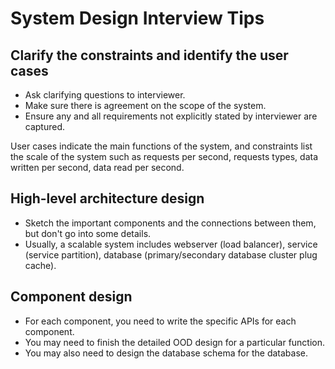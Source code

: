 # System Design Interview Tips

## Clarify the constraints and identify the user cases

- Ask clarifying questions to interviewer.
- Make sure there is agreement on the scope of the system.
- Ensure any and all requirements not explicitly stated by interviewer are captured.

User cases indicate the main functions of the system, and constraints list the scale of the system such as requests per second, requests types, data written per second, data read per second.

## High-level architecture design

- Sketch the important components and the connections between them, but don't go into some details.
- Usually, a scalable system includes webserver (load balancer), service (service partition), database (primary/secondary database cluster plug cache).

## Component design

- For each component, you need to write the specific APIs for each component.
- You may need to finish the detailed OOD design for a particular function.
- You may also need to design the database schema for the database.
